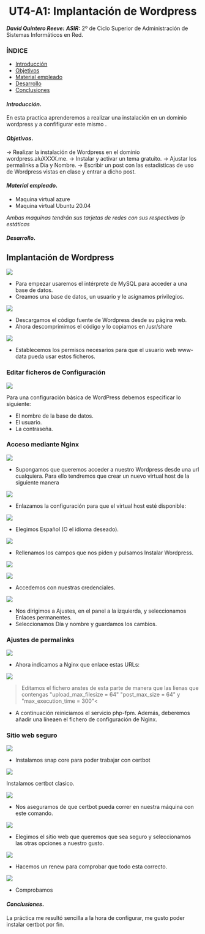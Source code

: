 <center>

# UT4-A1: Implantación de Wordpress


</center>

***David Quintero Reeve:***
***ASIR:*** 2º de Ciclo Superior de Administración de Sistemas Informáticos en Red.

### ÍNDICE

+ [Introducción](#id1)
+ [Objetivos](#id2)
+ [Material empleado](#id3)
+ [Desarrollo](#id4)
+ [Conclusiones](#id5)


#### ***Introducción***. <a name="id1"></a>

En esta practica aprenderemos a realizar una instalación en un dominio wordpress y a confifigurar este mismo .

#### ***Objetivos***. <a name="id2"></a>

-> Realizar la instalación de Wordpress en el dominio wordpress.aluXXXX.me.
-> Instalar y activar un tema gratuito.
-> Ajustar los permalinks a Día y Nombre.
-> Escribir un post con las estadísticas de uso de Wordpress vistas en clase y entrar a dicho post.

#### ***Material empleado***. <a name="id3"></a>

- Maquina virtual azure
- Maquina virtual Ubuntu 20.04

*Ambas maquinas tendrán sus tarjetas de redes con sus respectivas ip estáticas*

#### ***Desarrollo***. <a name="id4"></a>

## Implantación de Wordpress

![](https://github.com/DAVIDQR22/imw23_davidquintero/blob/main/ut4/a1/images/0.PNG)

* Para empezar usaremos el intérprete de MySQL para acceder a una base de datos.
* Creamos una base de datos, un usuario y le asignamos privilegios.

![](https://github.com/DAVIDQR22/imw23_davidquintero/blob/main/ut4/a1/images/1.PNG)

* Descargamos el código fuente de Wordpress desde su página web.
* Ahora descomprimimos el código y lo copiamos en /usr/share

![](https://github.com/DAVIDQR22/imw23_davidquintero/blob/main/ut4/a1/images/2.PNG)

* Establecemos los permisos necesarios para que el usuario web www-data pueda usar estos ficheros.


### Editar ficheros de Configuración

![](https://github.com/DAVIDQR22/imw23_davidquintero/blob/main/ut4/a1/images/4.PNG)

Para una configuración básica de WordPress debemos especificar lo siguiente:

- El nombre de la base de datos.
- El usuario.
- La contraseña.

### Acceso mediante Nginx

![](https://github.com/DAVIDQR22/imw23_davidquintero/blob/main/ut4/a1/images/5.PNG)

* Supongamos que queremos acceder a nuestro Wordpress desde una url cualquiera. Para ello tendremos que crear un nuevo virtual host de la siguiente manera

![](https://github.com/DAVIDQR22/imw23_davidquintero/blob/main/ut4/a1/images/6.PNG)

* Enlazamos la configuración para que el virtual host esté disponible:


![](https://github.com/DAVIDQR22/imw23_davidquintero/blob/main/ut4/a1/images/7.PNG)

* Elegimos Español (O el idioma deseado).

![](https://github.com/DAVIDQR22/imw23_davidquintero/blob/main/ut4/a1/images/8.PNG)

* Rellenamos los campos que nos piden y pulsamos Instalar Wordpress.

![](https://github.com/DAVIDQR22/imw23_davidquintero/blob/main/ut4/a1/images/9.PNG)


![](https://github.com/DAVIDQR22/imw23_davidquintero/blob/main/ut4/a1/images/10.PNG)

* Accedemos con nuestras credenciales.

![](https://github.com/DAVIDQR22/imw23_davidquintero/blob/main/ut4/a1/images/11.PNG)

* Nos dirigimos a Ajustes, en el panel a la izquierda, y seleccionamos Enlaces permanentes.
* Seleccionamos Día y nombre y guardamos los cambios.

### Ajustes de permalinks

![](https://github.com/DAVIDQR22/imw23_davidquintero/blob/main/ut4/a1/images/12.PNG)

* Ahora indicamos a Nginx que enlace estas URLs:

![](https://github.com/DAVIDQR22/imw23_davidquintero/blob/main/ut4/a1/images/13.PNG)

>Editamos el fichero anstes de esta parte de manera que las lienas que contengas "upload_max_filesize = 64"
"post_max_size = 64" y "max_execution_time = 300"<

* A continuación reiniciamos el servicio php-fpm. Además, deberemos añadir una líneaen el fichero de configuración de Nginx.


### Sitio web seguro

![](https://github.com/DAVIDQR22/imw23_davidquintero/blob/main/ut4/a1/images/14.PNG)

* Instalamos snap core para poder trabajar con certbot

![](https://github.com/DAVIDQR22/imw23_davidquintero/blob/main/ut4/a1/images/15.PNG)

Instalamos certbot clasico.

![](https://github.com/DAVIDQR22/imw23_davidquintero/blob/main/ut4/a1/images/16.PNG)

* Nos aseguramos de que certbot pueda correr en nuestra máquina con este comando.

![](https://github.com/DAVIDQR22/imw23_davidquintero/blob/main/ut4/a1/images/17.PNG)

* Elegimos el sitio web que queremos que sea seguro y seleccionamos las otras opciones a nuestro gusto.

![](https://github.com/DAVIDQR22/imw23_davidquintero/blob/main/ut4/a1/images/18.PNG)

* Hacemos un renew para comprobar que todo esta correcto.


![](https://github.com/DAVIDQR22/imw23_davidquintero/blob/main/ut4/a1/images/20.PNG)

* Comprobamos

#### ***Conclusiones***. <a name="id5"></a>

La práctica me resultó sencilla a la hora de configurar, me gusto poder instalar certbot por fin.
